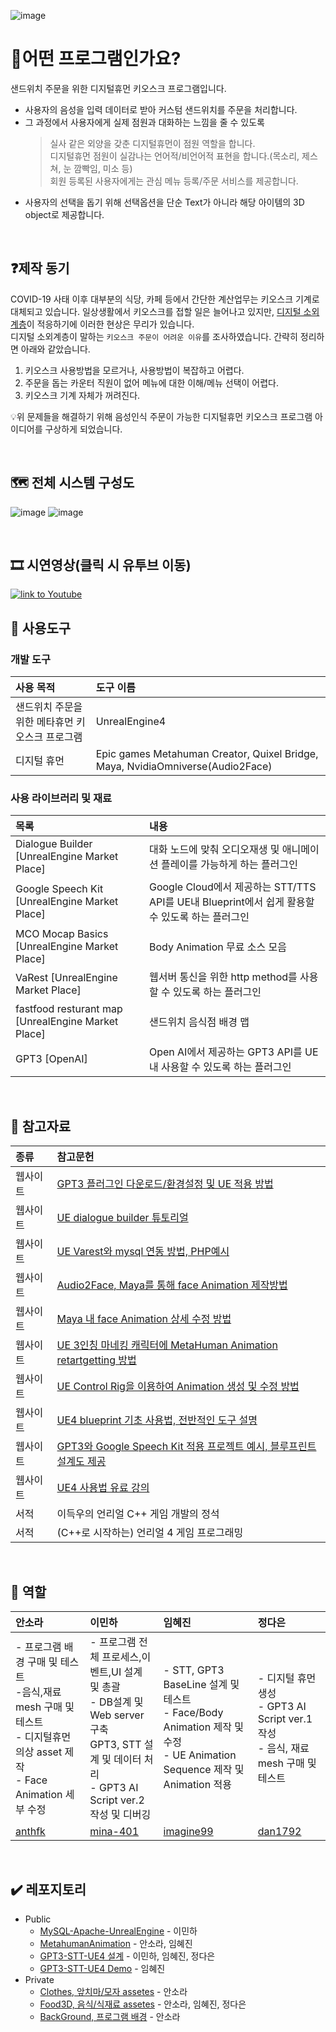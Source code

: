 ![image](https://user-images.githubusercontent.com/57169754/223782788-3bed867f-cae2-4555-b816-218b4ed29540.png)
# 🤔어떤 프로그램인가요?

샌드위치 주문을 위한 디지털휴먼 키오스크 프로그램입니다.
* 사용자의 음성을 입력 데이터로 받아 커스텀 샌드위치를 주문을 처리합니다. 
* 그 과정에서 사용자에게 실제 점원과 대화하는 느낌을 줄 수 있도록
  >
  > 실사 같은 외양을 갖춘 디지털휴먼이 점원 역할을 합니다.<br>
  > 디지털휴먼 점원이 실감나는 언어적/비언어적 표현을 합니다.(목소리, 제스쳐, 눈 깜빡임, 미소 등)<br>
  > 회원 등록된 사용자에게는 관심 메뉴 등록/주문 서비스를 제공합니다.
  >
* 사용자의 선택을 돕기 위해 선택옵션을 단순 Text가 아니라 해당 아이템의 3D object로 제공합니다.

<br>

## ❓제작 동기
COVID-19 사태 이후 대부분의 식당, 카페 등에서 간단한 계산업무는 키오스크 기계로 대체되고 있습니다. 일상생활에서 키오스크를 접할 일은 늘어나고 있지만, [디지털 소외계층](https://www.youthassembly.kr/news/582948)이 적응하기에 이러한 현상은 무리가 있습니다.<br>
디지털 소외계층이 말하는 `키오스크 주문이 어려운 이유`를 조사하였습니다. 간략히 정리하면 아래와 같았습니다.
  1. 키오스크 사용방법을 모르거나, 사용방법이 복잡하고 어렵다. 
  2. 주문을 돕는 카운터 직원이 없어 메뉴에 대한 이해/메뉴 선택이 어렵다.
  3. 키오스크 기계 자체가 꺼려진다.

💡위 문제들을 해결하기 위해 음성인식 주문이 가능한 디지털휴먼 키오스크 프로그램 아이디어를 구상하게 되었습니다.

<br>

## 🗺️ 전체 시스템 구성도
![image](https://user-images.githubusercontent.com/60374155/224571489-7dbe3c33-c7d1-4c83-9bc4-000f286b1813.png)
![image](https://user-images.githubusercontent.com/60374155/224571649-3aeda4b8-c7e9-4f3a-a17f-9a951045b0ea.png)


<br>

## 🎞️ 시연영상(클릭 시 유투브 이동)
[![link to Youtube](https://user-images.githubusercontent.com/60374155/224118471-24f4a5d8-c170-47b3-a6e9-019b5aae953b.png)](https://youtu.be/IG65KLyU3Nw)
<br>

## 🔧 사용도구
### 개발 도구
| 사용 목적 | 도구 이름 |
|:---------|:---------|
|샌드위치 주문을 위한 메타휴먼 키오스크 프로그램| UnrealEngine4 |
| 디지털 휴먼  |Epic games Metahuman Creator, Quixel Bridge, Maya, NvidiaOmniverse(Audio2Face) |

### 사용 라이브러리 및 재료
| 목록 | 내용 |
|:---------|:---------|
|Dialogue Builder [UnrealEngine Market Place] | 대화 노드에 맞춰 오디오재생 및 애니메이션 플레이를 가능하게 하는 플러그인 |
|Google Speech Kit [UnrealEngine Market Place] | Google Cloud에서 제공하는 STT/TTS API를 UE내 Blueprint에서 쉽게 활용할 수 있도록 하는 플러그인 |
|MCO Mocap Basics [UnrealEngine Market Place] | Body Animation 무료 소스 모음 |
|VaRest [UnrealEngine Market Place] | 웹서버 통신을 위한 http method를 사용할 수 있도록 하는 플러그인 |
|fastfood resturant map [UnrealEngine Market Place] | 샌드위치 음식점 배경 맵 |
|GPT3 [OpenAI] | Open AI에서 제공하는 GPT3 API를 UE내 사용할 수 있도록 하는 플러그인 |
<br>

## 📜 참고자료
| 종류 | 참고문헌 |
|:---------|:---------|
| 웹사이트 | [GPT3 플러그인 다운로드/환경설정 및 UE 적용 방법](https://www.youtube.com/watch?v=i-Aw32rgM-w) |
| 웹사이트 | [UE dialogue builder 튜토리얼](https://www.youtube.com/watch?v=4w8NpR1wgOU) |
| 웹사이트 | [UE Varest와 mysql 연동 방법, PHP예시](https://unrealengine.tistory.com/159) |
| 웹사이트 | [Audio2Face, Maya를 통해 face Animation 제작방법](https://www.youtube.com/watch?v=AjpuBW2RXHI) |
| 웹사이트 | [Maya 내 face Animation 상세 수정 방법](https://www.youtube.com/watch?v=E8DwHkkjgOA) |
| 웹사이트 | [UE 3인칭 마네킹 캐릭터에 MetaHuman Animation retartgetting 방법](https://docs.metahuman.unrealengine.com/ko/retargeting-animations-to-a-metahuman-in-unreal-engine-4/ ) |
| 웹사이트 | [UE Control Rig을 이용하여 Animation 생성 및 수정 방법](https://www.youtube.com/watch?v=2k2gNc_7CT0) |
| 웹사이트 | [UE4 blueprint 기초 사용법, 전반적인 도구 설명](https://www.youtube.com/playlist?list=PLi6SIeAlP8AVvHzAVv5ZGApb4dVva40dy) |
| 웹사이트 | [GPT3와 Google Speech Kit 적용 프로젝트 예시, 블루프린트 설계도 제공](https://www.youtube.com/watch?v=wtv_043sIrg) |
| 웹사이트 | [UE4 사용법 유료 강의](https://www.inflearn.com/course/%EC%96%B8%EB%A6%AC%EC%96%BC-%EC%97%94%EC%A7%844-%EC%9E%85%EB%AC%B8/dashboard) |
| 서적 | 이득우의 언리얼 C++ 게임 개발의 정석 |
| 서적 | (C++로 시작하는) 언리얼 4 게임 프로그래밍 |
<br>

## 💪 역할

| 안소라 | 이민하 | 임혜진 | 정다은 |
|:---------|:---------|:---------|:---------|
| - 프로그램 배경 구매 및 테스트<br> -음식,재료 mesh 구매 및 테스트 <br> - 디지털휴먼 의상 asset 제작<br> - Face Animation 세부 수정| - 프로그램 전체 프로세스,이벤트,UI 설계 및 총괄<br> - DB설계 및 Web server 구축<br> GPT3, STT 설계 및 데이터 처리<br> - GPT3 AI Script ver.2 작성 및 디버깅 | - STT, GPT3 BaseLine 설계 및 테스트<br> - Face/Body Animation 제작 및 수정<br> - UE Animation Sequence 제작 및 Animation 적용 | - 디지털 휴먼 생성<br> - GPT3 AI Script ver.1 작성<br> - 음식, 재료 mesh 구매 및 테스트 | 
| [anthfk](https://github.com/anthfk) | [mina-401](https://github.com/orgs/dahasoim/people/mina-401) | [imagine99](https://github.com/imagine99) | [dan1792](https://github.com/dan1792) |

<br>

## ✔️ 레포지토리
* Public
  - [MySQL-Apache-UnrealEngine](https://github.com/dahasoim/MySQL-Apache-UnrealEngine) - 이민하
  - [MetahumanAnimation](https://github.com/dahasoim/metahuman_Anim) - 안소라, 임혜진
  - [GPT3-STT-UE4 설계](https://github.com/dahasoim/GPT3-STT-UE4) - 이민하, 임혜진, 정다은
  - [GPT3-STT-UE4 Demo](https://github.com/dahasoim/GPT3-STT-UE4_Demo) - 임혜진
* Private
  - [Clothes, 앞치마/모자 assetes](https://github.com/dahasoim/clothes) - 안소라
  - [Food3D, 음식/식재료 assetes](https://github.com/dahasoim/food_3D) - 안소라, 임혜진, 정다은
  - [BackGround, 프로그램 배경](https://github.com/dahasoim/Background) - 안소라
